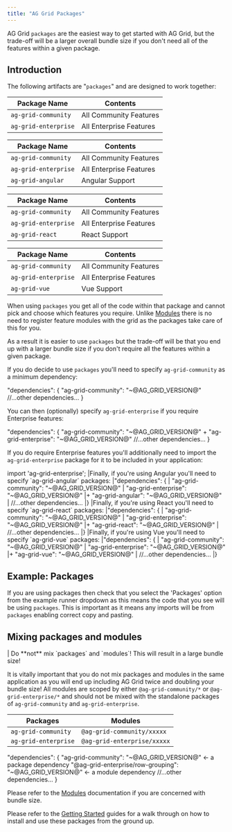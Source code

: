 ```yaml
---
title: "AG Grid Packages"
---
```


AG Grid `packages` are the easiest way to get started with AG Grid, but the trade-off will be a larger overall bundle size if you don't need all of the features within a given package.

## Introduction

The following artifacts are "`packages`" and are designed to work together:

<framework-specific-section frameworks="javascript">
<table>
    <thead>
    <tr>
        <th>Package Name</th>
        <th>Contents</th>
    </tr>
    </thead>
    <tbody>
    <tr>
        <td><code>ag-grid-community</code></td>
        <td>All Community Features</td>
    </tr>
    <tr>
        <td><code>ag-grid-enterprise</code></td>
        <td>All Enterprise Features</td>
    </tr>
    </tbody>
</table>
</framework-specific-section>

<framework-specific-section frameworks="angular">
<table>
    <thead>
    <tr>
        <th>Package Name</th>
        <th>Contents</th>
    </tr>
    </thead>
    <tbody>
    <tr>
        <td><code>ag-grid-community</code></td>
        <td>All Community Features</td>
    </tr>
    <tr>
        <td><code>ag-grid-enterprise</code></td>
        <td>All Enterprise Features</td>
    </tr>
    <tr>
        <td><code>ag-grid-angular</code></td>
        <td>Angular Support</td>
    </tr>
    </tbody>
</table>
</framework-specific-section>

<framework-specific-section frameworks="react">
<table>
    <thead>
    <tr>
        <th>Package Name</th>
        <th>Contents</th>
    </tr>
    </thead>
    <tbody>
    <tr>
        <td><code>ag-grid-community</code></td>
        <td>All Community Features</td>
    </tr>
    <tr>
        <td><code>ag-grid-enterprise</code></td>
        <td>All Enterprise Features</td>
    </tr>
    <tr>
        <td><code>ag-grid-react</code></td>
        <td>React Support</td>
    </tr>
    </tbody>
</table>
</framework-specific-section>

<framework-specific-section frameworks="vue">
<table>
    <thead>
    <tr>
        <th>Package Name</th>
        <th>Contents</th>
    </tr>
    </thead>
    <tbody>
    <tr>
        <td><code>ag-grid-community</code></td>
        <td>All Community Features</td>
    </tr>
    <tr>
        <td><code>ag-grid-enterprise</code></td>
        <td>All Enterprise Features</td>
    </tr>
    <tr>
        <td><code>ag-grid-vue</code></td>
        <td>Vue Support</td>
    </tr>
    </tbody>
</table>
</framework-specific-section>

When using `packages` you get all of the code within that package and cannot pick and choose which features you require. Unlike [Modules](/modules/) there is no need to register feature modules with the grid as the packages take care of this for you.

As a result it is easier to use `packages` but the trade-off will be that you end up with a larger bundle size if you don't require all the features within a given package.

If you do decide to use `packages` you'll need to specify `ag-grid-community` as a minimum dependency:

<snippet transform={false}>
"dependencies": {
    "ag-grid-community": "~@AG_GRID_VERSION@"
    //...other dependencies...
}
</snippet>

You can then (optionally) specify `ag-grid-enterprise` if you require Enterprise features:

<snippet transform={false} language="diff">
"dependencies": {
    "ag-grid-community": "~@AG_GRID_VERSION@"
+   "ag-grid-enterprise": "~@AG_GRID_VERSION@"
    //...other dependencies...
}
</snippet>

If you do require Enterprise features you'll additionally need to import the `ag-grid-enterprise` package for it to be included in your application:

<snippet transform={false}>
import 'ag-grid-enterprise';
</snippet>

<framework-specific-section frameworks="angular">
|Finally, if you're using Angular you'll need to specify `ag-grid-angular` packages:
</framework-specific-section>

<snippet transform={false} language="diff">
|"dependencies": {
|    "ag-grid-community": "~@AG_GRID_VERSION@"
|    "ag-grid-enterprise": "~@AG_GRID_VERSION@"
|+   "ag-grid-angular": "~@AG_GRID_VERSION@"
|    //...other dependencies...
|}
</snippet>

<framework-specific-section frameworks="react">
|Finally, if you're using React you'll need to specify `ag-grid-react` packages:
</framework-specific-section>

<framework-specific-section frameworks="react">
<snippet transform={false} language="diff">
|"dependencies": {
|    "ag-grid-community": "~@AG_GRID_VERSION@"
|    "ag-grid-enterprise": "~@AG_GRID_VERSION@"
|+   "ag-grid-react": "~@AG_GRID_VERSION@"
|    //...other dependencies...
|}
</snippet>
</framework-specific-section>

<framework-specific-section frameworks="vue">
|Finally, if you're using Vue you'll need to specify `ag-grid-vue` packages:
</framework-specific-section>

<framework-specific-section frameworks="javascript">
<snippet transform={false} language="diff">
|"dependencies": {
|    "ag-grid-community": "~@AG_GRID_VERSION@"
|    "ag-grid-enterprise": "~@AG_GRID_VERSION@"
|+   "ag-grid-vue": "~@AG_GRID_VERSION@"
|    //...other dependencies...
|}
</snippet>
</framework-specific-section>

## Example: Packages

If you are using packages then check that you select the 'Packages' option from the example runner dropdown as this means the code that you see will be using `packages`. This is important as it means any imports will be from `packages` enabling correct copy and pasting.

<image-caption src="package-example-runner.png" alt="Example Runner using Packages" maxWidth="90%" constrained="true" centered="true" toggleDarkMode="true"></image-caption>

## Mixing **packages** and **modules**

<warning>
| Do **not** mix `packages` and `modules`! This will result in a large bundle size!
</warning>

It is vitally important that you do not mix packages and modules in the same application as you will end up including AG Grid twice and doubling your bundle size! All modules are scoped by either `@ag-grid-community/*` or `@ag-grid-enterprise/*` and should not be mixed with the standalone packages of `ag-grid-community` and `ag-grid-enterprise`.

 | Packages             | Modules                     |
 | -------------------- | --------------------------- |
 | `ag-grid-community`  | `@ag-grid-community/xxxxx`  |
 | `ag-grid-enterprise` | `@ag-grid-enterprise/xxxxx` |


<snippet transform={false}> 
"dependencies": {
    "ag-grid-community": "~@AG_GRID_VERSION@" <- a package dependency
    "@ag-grid-enterprise/row-grouping": "~@AG_GRID_VERSION@"  <- a module dependency
    //...other dependencies...
}
</snippet>

Please refer to the [Modules](/modules/) documentation if you are concerned with bundle size.

Please refer to the [Getting Started](/getting-started/) guides for a walk through on how to install and use these packages from the ground up.

